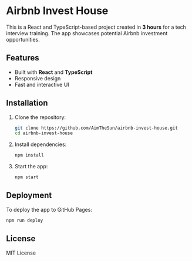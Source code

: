 # Airbnb Invest House

This is a React and TypeScript-based project created in **3 hours** for a tech interview training. The app showcases potential Airbnb investment opportunities.

## Features

- Built with **React** and **TypeScript**
- Responsive design
- Fast and interactive UI

## Installation

1. Clone the repository:
   ```bash
   git clone https://github.com/AimTheSun/airbnb-invest-house.git
   cd airbnb-invest-house
   ```

2. Install dependencies:
   ```bash
   npm install
   ```

3. Start the app:
   ```bash
   npm start
   ```

## Deployment

To deploy the app to GitHub Pages:
```bash
npm run deploy
```

## License

MIT License
```
